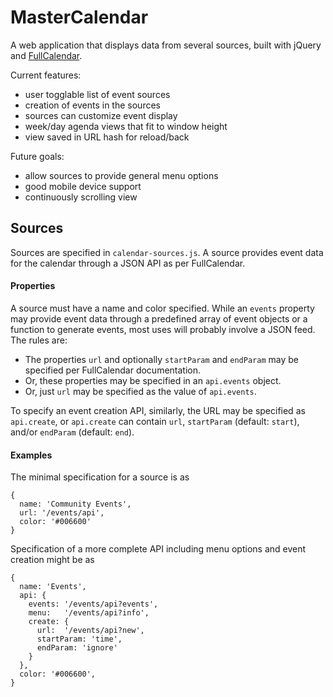 MasterCalendar
===
A web application that displays data from several sources, built with jQuery
and [FullCalendar](http://arshaw.com/fullcalendar/).

Current features:

- user togglable list of event sources
- creation of events in the sources
- sources can customize event display
- week/day agenda views that fit to window height
- view saved in URL hash for reload/back

Future goals:

- allow sources to provide general menu options
- good mobile device support
- continuously scrolling view

Sources
---
Sources are specified in `calendar-sources.js`. A source provides event data
for the calendar through a JSON API as per FullCalendar.

#### Properties
A source must have a name and color specified. While an `events` property may
provide event data through a predefined array of event objects or a function to
generate events, most uses will probably involve a JSON feed. The rules are:

- The properties `url` and optionally `startParam` and `endParam` may be
  specified per FullCalendar documentation.
- Or, these properties may be specified in an `api.events` object.
- Or, just `url` may be specified as the value of `api.events`.

To specify an event creation API, similarly, the URL may be specified as
`api.create`, or `api.create` can contain `url`, `startParam` (default:
`start`), and/or `endParam` (default: `end`).

#### Examples
The minimal specification for a source is as

    {
	  name: 'Community Events',
	  url: '/events/api',
	  color: '#006600'
	}

Specification of a more complete API including menu options and event creation
might be as

	{
	  name: 'Events',
	  api: {
	    events: '/events/api?events',
	    menu:   '/events/api?info',
	    create: {
	      url:  '/events/api?new',
	      startParam: 'time',
	      endParam: 'ignore'
	    }
	  },
	  color: '#006600',
	}

